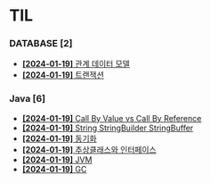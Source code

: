 # TIL
 
### DATABASE [2]
- [**[2024-01-19]**  관계 데이터 모델](https://github.com/A-lass/TIL/blob/main/DATABASE/관계_데이터_모델.md)
- [**[2024-01-19]**  트랜잭션](https://github.com/A-lass/TIL/blob/main/DATABASE/트랜잭션.md)
### Java [6]
- [**[2024-01-19]**  Call By Value vs Call By Reference](https://github.com/A-lass/TIL/blob/main/Java/Call_By_Value_vs_Call_By_Reference.md)
- [**[2024-01-19]**  String StringBuilder StringBuffer](https://github.com/A-lass/TIL/blob/main/Java/String_StringBuilder_StringBuffer.md)
- [**[2024-01-19]**  동기화](https://github.com/A-lass/TIL/blob/main/Java/동기화.md)
- [**[2024-01-19]**  추상클래스와 인터페이스](https://github.com/A-lass/TIL/blob/main/Java/추상클래스와_인터페이스.md)
- [**[2024-01-19]**  JVM](https://github.com/A-lass/TIL/blob/main/Java/JVM.md)
- [**[2024-01-19]**  GC](https://github.com/A-lass/TIL/blob/main/Java/GC.md)
